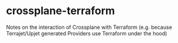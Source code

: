 # crossplane-terraform
Notes on the interaction of Crossplane with Terraform (e.g. because Terrajet/Upjet generated Providers use Terraform under the hood)
